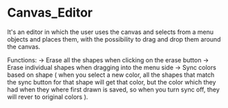 # Canvas_Editor
It's an editor in which the user uses the canvas and selects from a menu objects and places them, with the possibility to drag and drop them around the canvas.

Functions:
-> Erase all the shapes when clicking on the erase button
-> Erase individual shapes when dragging into the menu side
-> Sync colors based on shape ( when you select a new color, all the shapes that match the sync button for that shape will get that color, but the color which they had when they where first drawn is saved, so when you turn sync off, they will rever to original colors ).
